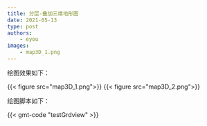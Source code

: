 ```yaml
---
title: 分层-叠加三维地形图
date: 2021-05-13
type: post
authors:
    - eyou
images:
    - map3D_1.png
---
```


绘图效果如下：

{{< figure src="map3D_1.png">}}
{{< figure src="map3D_2.png">}}

绘图脚本如下：

{{< gmt-code "testGrdview" >}}